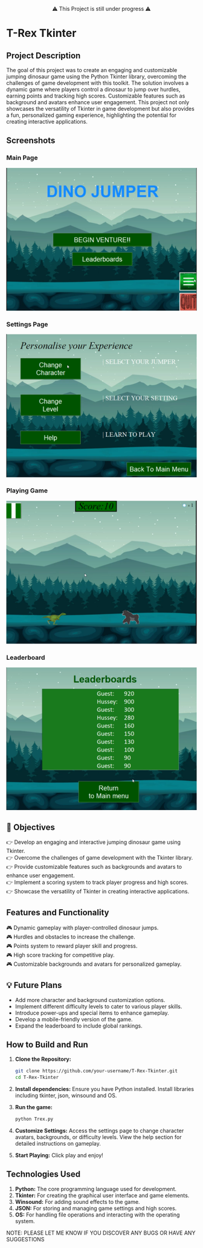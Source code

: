 <p align="center">⚠️ This Project is still under progress ⚠️</p>

# T-Rex Tkinter

## Project Description

The goal of this project was to create an engaging and customizable jumping dinosaur game using the Python Tkinter library, overcoming the challenges of game development with this toolkit. The solution involves a dynamic game where players control a dinosaur to jump over hurdles, earning points and tracking high scores. Customizable features such as background and avatars enhance user engagement. This project not only showcases the versatility of Tkinter in game development but also provides a fun, personalized gaming experience, highlighting the potential for creating interactive applications.

## Screenshots

### Main Page
![Main Page](T-rex1.PNG)

### Settings Page
![Settings Page](T-rex2.PNG)

### Playing Game
![Playing Game](T-rex3.PNG)

### Leaderboard
![Leaderboard](T-rex4.PNG)

## 🚀 Objectives

👉 Develop an engaging and interactive jumping dinosaur game using Tkinter. <br/>
👉 Overcome the challenges of game development with the Tkinter library. <br/>
👉 Provide customizable features such as backgrounds and avatars to enhance user engagement. <br/>
👉 Implement a scoring system to track player progress and high scores. <br/>
👉 Showcase the versatility of Tkinter in creating interactive applications. <br/>

## Features and Functionality

🎮 Dynamic gameplay with player-controlled dinosaur jumps. <br/>
🎮 Hurdles and obstacles to increase the challenge. <br/>
🎮 Points system to reward player skill and progress. <br/>
🎮 High score tracking for competitive play. <br/>
🎮 Customizable backgrounds and avatars for personalized gameplay. <br/>

## 💡 Future Plans

- Add more character and background customization options.
- Implement different difficulty levels to cater to various player skills.
- Introduce power-ups and special items to enhance gameplay.
- Develop a mobile-friendly version of the game.
- Expand the leaderboard to include global rankings.

## How to Build and Run

1. **Clone the Repository:**
   ```bash
   git clone https://github.com/your-username/T-Rex-Tkinter.git
   cd T-Rex-Tkinter
   ```
2. **Install dependencies:**
   Ensure you have Python installed.
   Install libraries including tkinter, json, winsound and OS.

3. **Run the game:**
   ```bash
   python Trex.py
   ```

4. **Customize Settings:**
   Access the settings page to change character avatars, backgrounds, or difficulty levels.
   View the help section for detailed instructions on gameplay.

5. **Start Playing:**
   Click play and enjoy!


## Technologies Used
1. **Python:** The core programming language used for development.
2. **Tkinter:** For creating the graphical user interface and game elements.
3. **Winsound:** For adding sound effects to the game.
4. **JSON:** For storing and managing game settings and high scores.
5. **OS:** For handling file operations and interacting with the operating system.

NOTE: PLEASE LET ME KNOW IF YOU DISCOVER ANY BUGS OR HAVE ANY SUGGESTIONS

